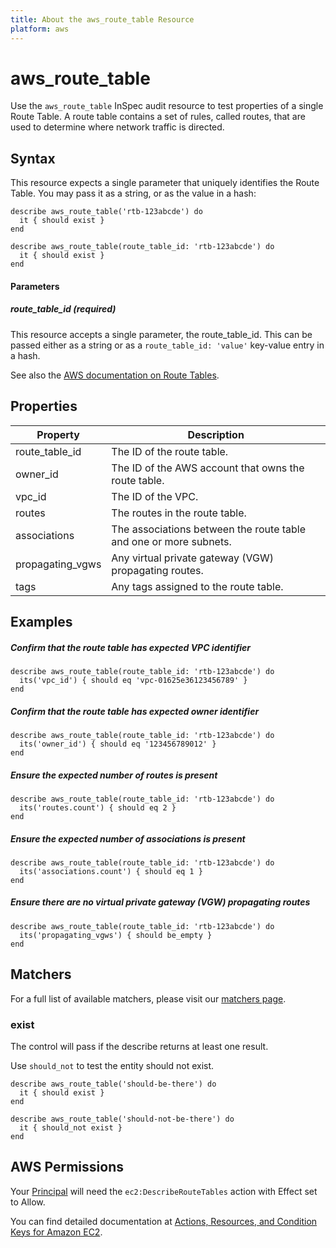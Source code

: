 ```yaml
---
title: About the aws_route_table Resource
platform: aws
---
```


# aws\_route\_table

Use the `aws_route_table` InSpec audit resource to test properties of a single Route Table. A route table contains a set of rules, called routes, that are used to determine where network traffic is directed.

## Syntax

This resource expects a single parameter that uniquely identifies the Route Table. You may pass it as a string, or as the value in a hash:

    describe aws_route_table('rtb-123abcde') do
      it { should exist }
    end

    describe aws_route_table(route_table_id: 'rtb-123abcde') do
      it { should exist }
    end
    
#### Parameters

##### route\_table\_id _(required)_

This resource accepts a single parameter, the route\_table\_id.
This can be passed either as a string or as a `route_table_id: 'value'` key-value entry in a hash.

See also the [AWS documentation on Route Tables](https://docs.aws.amazon.com/vpc/latest/userguide/VPC_Route_Tables.html).

## Properties

|Property           | Description|
| ---               | --- |
|route\_table\_id   | The ID of the route table.  |
|owner\_id          | The ID of the AWS account that owns the route table.  |
|vpc\_id            | The ID of the VPC.  |
|routes             | The routes in the route table.  |
|associations       | The associations between the route table and one or more subnets.  |
|propagating\_vgws  | Any virtual private gateway (VGW) propagating routes.  |
|tags               | Any tags assigned to the route table.  |

## Examples

##### Confirm that the route table has expected VPC identifier
    describe aws_route_table(route_table_id: 'rtb-123abcde') do
      its('vpc_id') { should eq 'vpc-01625e36123456789' }
    end

##### Confirm that the route table has expected owner identifier
    describe aws_route_table(route_table_id: 'rtb-123abcde') do
      its('owner_id') { should eq '123456789012' }
    end

##### Ensure the expected number of routes is present
    describe aws_route_table(route_table_id: 'rtb-123abcde') do
      its('routes.count') { should eq 2 }
    end

##### Ensure the expected number of associations is present
    describe aws_route_table(route_table_id: 'rtb-123abcde') do
      its('associations.count') { should eq 1 }
    end

##### Ensure there are no virtual private gateway (VGW) propagating routes
    describe aws_route_table(route_table_id: 'rtb-123abcde') do
      its('propagating_vgws') { should be_empty }
    end

## Matchers

For a full list of available matchers, please visit our [matchers page](https://www.inspec.io/docs/reference/matchers/).

### exist

The control will pass if the describe returns at least one result.

Use `should_not` to test the entity should not exist.

    describe aws_route_table('should-be-there') do
      it { should exist }
    end

    describe aws_route_table('should-not-be-there') do
      it { should_not exist }
    end

## AWS Permissions

Your [Principal](https://docs.aws.amazon.com/IAM/latest/UserGuide/intro-structure.html#intro-structure-principal) will need the `ec2:DescribeRouteTables` action with Effect set to Allow.

You can find detailed documentation at [Actions, Resources, and Condition Keys for Amazon EC2](https://docs.aws.amazon.com/IAM/latest/UserGuide/list_amazonec2.html).
